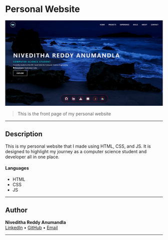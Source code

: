 # Personal Website

<img width="1160" alt="Screenshot 2024-06-15 at 1 20 54 AM" src="https://github.com/nivwya/Portfolio-Website/blob/main/assets/Screenshot%202025-07-18%20203206.png">

> This is the front page of my personal website

---

## Description

This is my personal website that I made using HTML, CSS, and JS.  It is designed to highlight my journey as a computer science student and developer all in one place.


#### Languages

- HTML
- CSS
- JS

---

##  Author
**Niveditha Reddy Anumandla**  
[LinkedIn](https://www.linkedin.com/in/niveditha-anumandla-5729a8309/) • [GitHub](https://github.com/nivwya) • [Email](mailto:nivi.anr1707@gmail.com)

---

